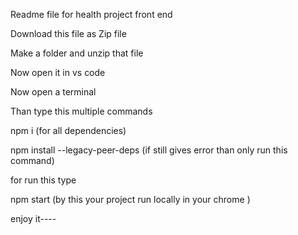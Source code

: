 Readme file for health project front end 

Download this file as Zip file 

Make a folder and unzip that file

Now open it in vs code

Now open a terminal

Than type this multiple commands

npm i (for all dependencies)

npm install --legacy-peer-deps  (if still gives error than only run this command)

for run this type

npm start (by this your project run locally in your chrome )

enjoy it----
